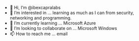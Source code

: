 - 👋 Hi, I’m @ibexcapralabs
- 👀 I’m interested in ... learning as much as I can from security, networking and programming.
- 🌱 I’m currently learning ... Microsoft Azure
- 💞️ I’m looking to collaborate on ... Microsoft Windows 
- 📫 How to reach me ... email 

<!---
ibexcapralabs/ibexcapralabs is a ✨ special ✨ repository because its `README.md` (this file) appears on your GitHub profile.
You can click the Preview link to take a look at your changes.
--->
